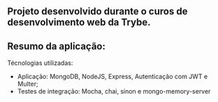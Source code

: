 ## Projeto desenvolvido durante o curos de desenvolvimento web da Trybe.

## Resumo da aplicação:


Técnologias utilizadas:
  * Aplicação: MongoDB, NodeJS, Express, Autenticação com JWT e Multer;
  * Testes de integração: Mocha, chai, sinon e mongo-memory-server
